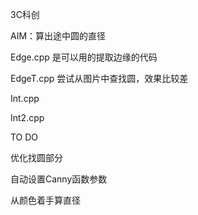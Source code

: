 3C科创

AIM：算出途中圆的直径

Edge.cpp	是可以用的提取边缘的代码

EdgeT.cpp	尝试从图片中查找圆，效果比较差

Int.cpp

Int2.cpp

TO DO

优化找圆部分

自动设置Canny函数参数

从颜色着手算直径

